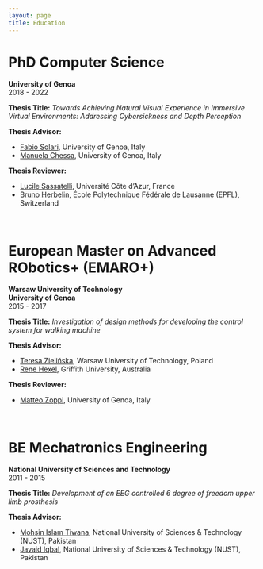 ```yaml
---
layout: page
title: Education
---
```


# PhD Computer Science
**University of Genoa**  
2018 - 2022  

**Thesis Title:** *Towards Achieving Natural Visual Experience in Immersive Virtual Environments: Addressing Cybersickness and Depth Perception*  

**Thesis Advisor:** 
- [Fabio Solari](https://scholar.google.com/citations?user=Wm5rLycAAAAJ), University of Genoa, Italy
- [Manuela Chessa](https://scholar.google.com/citations?user=Rlc6k70AAAAJ), University of Genoa, Italy

**Thesis Reviewer:** 
- [Lucile Sassatelli](https://scholar.google.com/citations?user=M_gMChEAAAAJ), Université Côte d’Azur, France
- [Bruno Herbelin](https://scholar.google.com/citations?user=zUhZaG0AAAAJ), École Polytechnique Fédérale de Lausanne (EPFL), Switzerland

<br>

# European Master on Advanced RObotics+ (EMARO+)
**Warsaw University of Technology**  
**University of Genoa**  
2015 - 2017  

**Thesis Title:** *Investigation of design methods for developing the control system for walking machine*

**Thesis Advisor:** 
- [Teresa Zielińska](https://scholar.google.com/citations?user=vUXghnQAAAAJ), Warsaw University of Technology, Poland
- [Rene Hexel](https://scholar.google.com/citations?user=ADwJ4qMAAAAJ), Griffith University, Australia

**Thesis Reviewer:** 
- [Matteo Zoppi](https://scholar.google.com/citations?user=Z6SoCQcAAAAJ), University of Genoa, Italy

<br>

# BE Mechatronics Engineering
**National University of Sciences and Technology**  
2011 - 2015  

**Thesis Title:** *Development of an EEG controlled 6 degree of freedom upper limb prosthesis*

**Thesis Advisor:** 
- [Mohsin Islam Tiwana](https://scholar.google.com/citations?user=tPcPasQAAAAJ), National University of Sciences & Technology (NUST), Pakistan
- [Javaid Iqbal](https://scholar.google.com/citations?user=2JvaIikAAAAJ), National University of Sciences & Technology (NUST), Pakistan
